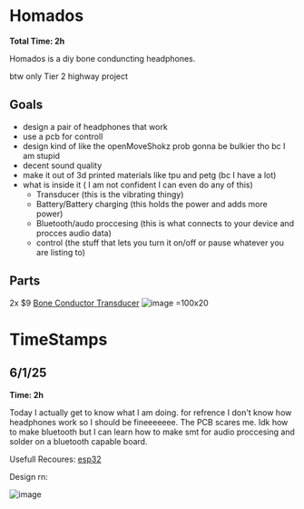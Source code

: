 # Homados

**Total Time: 2h**

Homados is a diy bone conduncting headphones.

btw only Tier 2 highway project

## Goals
- design a pair of headphones that work
- use a pcb for controll
- design kind of like the openMoveShokz prob gonna be bulkier tho bc I am stupid 
- decent sound quality
- make it out of 3d printed materials like tpu and petg (bc I have a lot)
- what is inside it ( I am not confident I can even do any of this)
  - Transducer (this is the vibrating thingy)
  - Battery/Battery charging (this holds the power and adds more power)
  - Bluetooth/audo proccesing (this is what connects to your device and procces audio data)
  - control (the stuff that lets you turn it on/off or pause whatever you are listing to)
   

## Parts
2x $9 [Bone Conductor Transducer](https://www.adafruit.com/product/1674)
![image =100x20](https://github.com/user-attachments/assets/da4ee40c-9477-4df4-a603-699cd772bdd5)
# TimeStamps
## 6/1/25
**Time: 2h**

Today I actually get to know what I am doing. for refrence I don't know how headphones work so I should be fineeeeeee. The PCB scares me. Idk how to make bluetooth but I can learn how to make smt for audio proccesing and solder on a bluetooth capable board.

Usefull Recoures:
[esp32](https://www.instructables.com/Build-Custom-ESP32-Boards-From-Scratch-the-Complet/)

Design rn:

![image](https://github.com/user-attachments/assets/6af40c00-6c52-4318-9141-3cb27f87cc4b)


